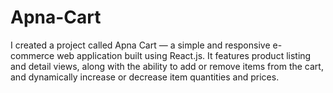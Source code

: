 # Apna-Cart
I created a project called Apna Cart — a simple and responsive e-commerce web application built using React.js. It features product listing and detail views, along with the ability to add or remove items from the cart, and dynamically increase or decrease item quantities and prices. 
